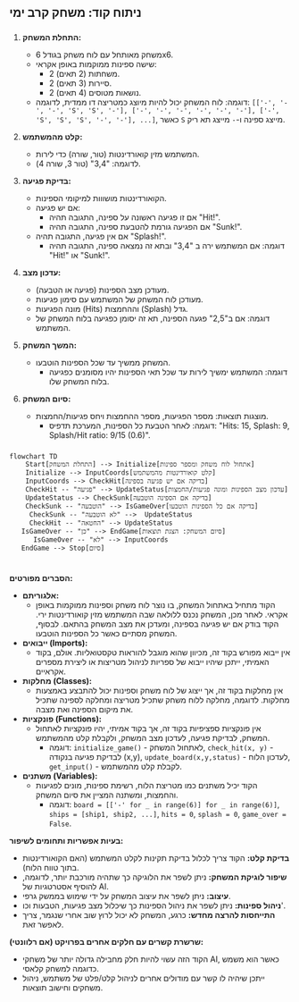 ## ניתוח קוד: משחק קרב ימי

### <algorithm>
1.  **התחלת המשחק:**
    -   משחק מאותחל עם לוח משחק בגודל 6x6.
    -   שישה ספינות ממוקמות באופן אקראי:
        -   2 משחתות (2 תאים).
        -   2 סיירות (3 תאים).
        -   2 נושאות מטוסים (4 תאים).
    -   דוגמה: לוח המשחק יכול להיות מיוצג כמטריצה דו ממדית, לדוגמה: `[['-', '-', '-', 'S', 'S', '-'], ['-', '-', '-', '-', '-', '-'], ['-', 'S', 'S', 'S', '-', '-'], ...]`, כאשר `S` מייצג ספינה ו-`-` מייצג תא ריק.

2.  **קלט מהמשתמש:**
    -   המשתמש מזין קואורדינטות (טור, שורה) כדי לירות.
    -   לדוגמה: "3,4" (טור 3, שורה 4).

3.  **בדיקת פגיעה:**
    -   הקואורדינטות מושווות למיקומי הספינות.
    -   אם יש פגיעה:
        -   אם זו פגיעה ראשונה על ספינה, התגובה תהיה "Hit!".
        -   אם הפגיעה גורמת להטבעת ספינה, התגובה תהיה "Sunk!".
    -   אם אין פגיעה, התגובה תהיה "Splash!".
        -   דוגמה: אם המשתמש ירה ב "3,4" ובתא זה נמצאה ספינה, התגובה תהיה "Hit!" או "Sunk!".

4.  **עדכון מצב:**
    -   מעודכן מצב הספינות (פגיעה או הטבעה).
    -   מעודכן לוח המשחק של המשתמש עם סימון פגיעות.
    -   מונה הפגיעות (Hits) וההחמצות (Splash) גדל.
    -   דוגמה: אם ב"2,5" פגעה הספינה, תא זה יסומן כפגיעה בלוח המשחק של המשתמש.

5.  **המשך המשחק:**
    -   המשחק ממשיך עד שכל הספינות הוטבעו.
        -   דוגמה: המשתמש ימשיך לירות עד שכל תאי הספינות יהיו מסומנים כפגיעה בלוח המשחק שלו.

6.  **סיום המשחק:**
    -   מוצגות תוצאות: מספר הפגיעות, מספר ההחמצות ויחס פגיעות/החמצות.
        -   דוגמה: לאחר הטבעת כל הספינות, המערכת תדפיס: "Hits: 15, Splash: 9, Splash/Hit ratio: 9/15 (0.6)".

### <mermaid>
```mermaid
flowchart TD
    Start[התחלת המשחק] --> Initialize[אתחול לוח משחק ומספר ספינות]
    Initialize --> InputCoords[קלט קואורדינטות מהמשתמש]
    InputCoords --> CheckHit[בדיקה אם יש פגיעה בספינה]
    CheckHit -- "פגיעה" --> UpdateStatus[עדכון מצב הספינות ומונה פגיעות/החמצות]
    UpdateStatus --> CheckSunk[בדיקה אם הספינה הוטבעה]
    CheckSunk -- "הוטבעה" --> IsGameOver[בדיקה אם כל הספינות הוטבעו]
     CheckSunk -- "לא הוטבעה" -->  UpdateStatus
     CheckHit -- "החטאה" --> UpdateStatus
   IsGameOver -- "כן" --> EndGame[סיום המשחק: הצגת תוצאות]
      IsGameOver -- "לא" --> InputCoords
   EndGame --> Stop[סיום]
    
```

### <explanation>
**הסברים מפורטים:**

-   **אלגוריתם:**
    -   הקוד מתחיל באתחול המשחק, בו נוצר לוח משחק וספינות ממוקמות באופן אקראי. לאחר מכן, המשחק נכנס ללולאה שבה המשתמש מזין קואורדינטות ירי. הקוד בודק אם יש פגיעה בספינה, ומעדכן את מצב המשחק בהתאם. לבסוף, המשחק מסתיים כאשר כל הספינות הוטבעו.
-   **ייבואים (Imports):**
    -   אין ייבוא מפורש בקוד זה, מכיוון שהוא מוגבל להוראות טקסטואליות. אולם, בקוד האמיתי, ייתכן שיהיו ייבוא של ספריות לניהול מטריצות או ליצירת מספרים אקראיים.
-   **מחלקות (Classes):**
    -   אין מחלקות בקוד זה, אך ייצוג של לוח משחק וספינות יכול להתבצע באמצעות מחלקות. לדוגמה, מחלקה ללוח משחק שתכיל מטריצה ומחלקה לספינה שתכיל את מיקום הספינה ואת מצבה.
-   **פונקציות (Functions):**
    -   אין פונקציות ספציפיות בקוד זה, אך בקוד אמיתי, יהיו פונקציות לאתחול המשחק, לבדיקת פגיעה, לעדכון מצב המשחק, ולקבלת קלט מהמשתמש.
        -   דוגמה: `initialize_game()` - לאתחול המשחק, `check_hit(x, y)` - לבדיקת פגיעה בנקודה (x,y), `update_board(x,y,status)` - לעדכון הלוח, `get_input()` - לקבלת קלט מהמשתמש.
-   **משתנים (Variables):**
    -   הקוד יכיל משתנים כמו מטריצת הלוח, רשימת ספינות, מונים לפגיעות והחמצות, ומשתנה המציין את סיום המשחק.
        -   דוגמה: `board = [['-' for _ in range(6)] for _ in range(6)]`, `ships = [ship1, ship2, ...]`, `hits = 0`, `splash = 0`, `game_over = False`.

**בעיות אפשריות ותחומים לשיפור:**

-   **בדיקת קלט:** הקוד צריך לכלול בדיקת תקינות לקלט המשתמש (האם הקואורדינטות בתוך טווח הלוח).
-   **שיפור לוגיקת המשחק:** ניתן לשפר את הלוגיקה כך שתהיה מורכבת יותר, לדוגמה, להוסיף אסטרטגיות של AI.
-   **עיצוב:** ניתן לשפר את עיצוב המשחק על ידי שימוש בממשק גרפי.
-   **ניהול ספינות:** ניתן לשפר את ניהול הספינות כך שיכלול מצב פגיעות, הטבעות וכו'.
-   **התייחסות להרצה מחדש:** כרגע, המשחק לא יכול לרוץ שוב אחרי שנגמר, צריך לאפשר זאת.

**שרשרת קשרים עם חלקים אחרים בפרויקט (אם רלוונטי):**
-   הקוד הזה עשוי להיות חלק מחבילה גדולה יותר של משחקי AI, כאשר הוא משמש כדוגמה למשחק קלאסי.
-   ייתכן שיהיה לו קשר עם מודולים אחרים לניהול קלט/פלט של משתמש, ניהול משחקים וחישוב תוצאות.